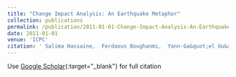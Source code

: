 ```yaml
---
title: "Change Impact Analysis: An Earthquake Metaphor"
collection: publications
permalink: /publication/2011-01-01-Change-Impact-Analysis-An-Earthquake-Metaphor
date: 2011-01-01
venue: 'ICPC'
citation: ' Salima Hassaine,  Ferdaous Boughanmi,  Yann-Ga&quot;el Gu&apos;eh&apos;eneuc,  Sylvie Hamel,  Giuliano Antoniol, &quot;Change Impact Analysis: An Earthquake Metaphor.&quot; ICPC, 2011.'
---
```

Use [Google Scholar](https://scholar.google.com/scholar?q=Change+Impact+Analysis:+An+Earthquake+Metaphor){:target="_blank"} for full citation
